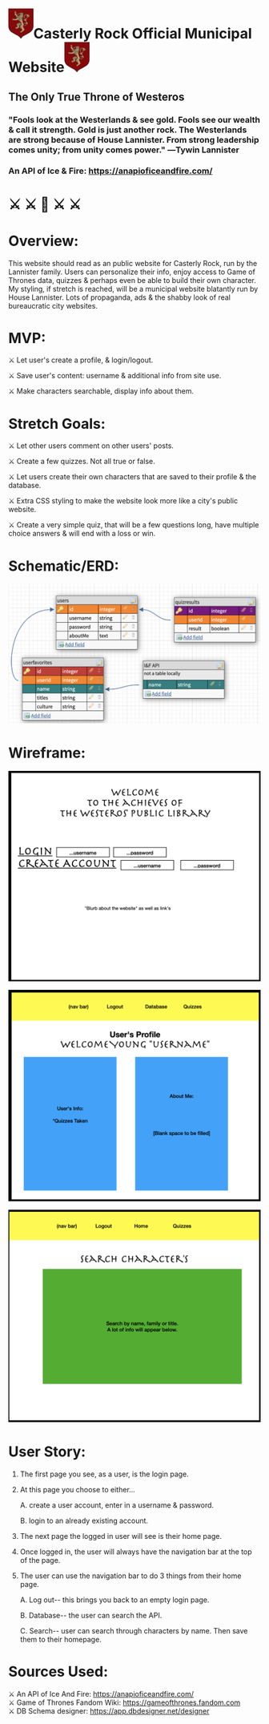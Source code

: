 # ![lion sheild](/public/images/sheild.png)Casterly Rock Official Municipal Website![lion sheild](/public/images/sheild.png)

## The Only True Throne of Westeros 

### "Fools look at the Westerlands & see gold. Fools see our wealth & call it strength. Gold is just another rock. The Westerlands are strong because of House Lannister. From strong leadership comes unity; from unity comes power." ―Tywin Lannister

### An API of Ice & Fire: https://anapioficeandfire.com/

# ⚔️ ⚔️ 👑 ⚔️ ⚔️

# Overview:

This website should read as an public website for Casterly Rock, run by the Lannister family. Users can personalize their info, enjoy access to Game of Thrones data, quizzes & perhaps even be able to build their own character. My styling, if stretch is reached, will be a municipal website blatantly run by House Lannister. Lots of propaganda, ads & the shabby look of real bureaucratic city websites.

# MVP:

⚔️ Let user's create a profile, & login/logout.

⚔️ Save user's content: username & additional info from site use.

⚔️ Make characters searchable, display info about them.

# Stretch Goals:

⚔️ Let other users comment on other users' posts.

⚔️ Create a few quizzes. Not all true or false.

⚔️ Let users create their own characters that are saved to their profile & the database.

⚔️ Extra CSS styling to make the website look more like a city's public website.

⚔️ Create a very simple quiz, that will be a few questions long, have multiple choice answers & will end with a loss or win.

# Schematic/ERD:

![schema](/public/images/schema2.png)

# Wireframe:

![loginPage](/public/images/loginPage.png)

![homePage](public/images/homePage.png)

![searchPage](public/images/searchPage.png)
# User Story:

1. The first page you see, as a user, is the login page.
2. At this page you choose to either...

   A. create a user account, enter in a username & password.

   B. login to an already existing account.

3. The next page the logged in user will see is their home page.
4. Once logged in, the user will always have the navigation bar at the top of the page.
5. The user can use the navigation bar to do 3 things from their home page.

   A. Log out-- this brings you back to an empty login page.

   B. Database-- the user can search the API.

   C. Search-- user can search through characters by name. Then save them to their homepage.

# Sources Used:

⚔️ An API of Ice And Fire: https://anapioficeandfire.com/ <br>
⚔️ Game of Thrones Fandom Wiki: https://gameofthrones.fandom.com <br>
⚔️ DB Schema designer: https://app.dbdesigner.net/designer <br>





